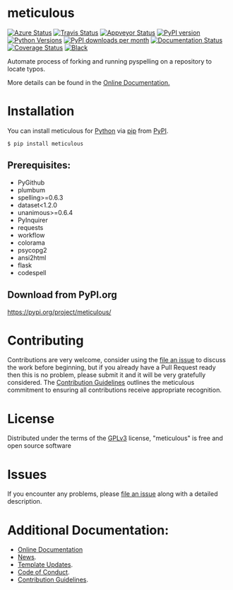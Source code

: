# meticulous

[![Azure Status](https://dev.azure.com/timgates/timgates/_apis/build/status/timgates42.meticulous?branchName=master)](https://dev.azure.com/timgates/timgates/_build/latest?definitionId=6&branchName=master)
[![Travis Status](https://travis-ci.org/timgates42/meticulous.svg?branch=master)](https://travis-ci.org/timgates42/meticulous)
[![Appveyor Status](https://ci.appveyor.com/api/projects/status/arf9j0ri5v0kg368?svg=true)](https://ci.appveyor.com/project/timgates42/meticulous)
[![PyPI version](https://img.shields.io/pypi/v/meticulous.svg)](https://pypi.org/project/meticulous)
[![Python Versions](https://img.shields.io/pypi/pyversions/meticulous.svg)](https://pypi.org/project/meticulous)
[![PyPI downloads per month](https://img.shields.io/pypi/dm/meticulous.svg)](https://pypi.org/project/meticulous)
[![Documentation Status](https://readthedocs.org/projects/meticulous/badge/?version=latest)](https://meticulous.readthedocs.io/en/latest/?badge=latest)
[![Coverage Status](https://coveralls.io/repos/github/timgates42/meticulous/badge.svg)](https://coveralls.io/github/timgates42/meticulous/)
[![Black](https://camo.githubusercontent.com/28a51fe3a2c05048d8ca8ecd039d6b1619037326/68747470733a2f2f696d672e736869656c64732e696f2f62616467652f636f64652532307374796c652d626c61636b2d3030303030302e737667)](https://github.com/psf/black)

Automate process of forking and running pyspelling on a repository to locate typos.

More details can be found in the
[Online Documentation.](https://meticulous.readthedocs.io/en/latest/)

# Installation

You can install meticulous for
[Python](https://www.python.org/) via
[pip](https://pypi.org/project/pip/)
from [PyPI](https://pypi.org/).

```
$ pip install meticulous
```




## Prerequisites:
- PyGithub
- plumbum
- spelling>=0.6.3
- dataset<1.2.0
- unanimous>=0.6.4
- PyInquirer
- requests
- workflow
- colorama
- psycopg2
- ansi2html
- flask
- codespell


## Download from PyPI.org

https://pypi.org/project/meticulous/



# Contributing

Contributions are very welcome, consider using the
[file an issue](https://github.com/timgates42/meticulous/issues)
to discuss the work before beginning, but if you already have a Pull Request
ready then this is no problem, please submit it and it will be very gratefully
considered. The [Contribution Guidelines](CONTRIBUTING.md)
outlines the meticulous commitment to ensuring all
contributions receive appropriate recognition.

# License


Distributed under the terms of the [GPLv3](https://opensource.org/licenses/GPL-3.0)
license, "meticulous" is free and open source software


# Issues

If you encounter any problems, please
[file an issue](https://github.com/timgates42/meticulous/issues)
along with a detailed description.

# Additional Documentation:

* [Online Documentation](https://meticulous.readthedocs.io/en/latest/)
* [News](NEWS.rst).
* [Template Updates](COOKIECUTTER_UPDATES.md).
* [Code of Conduct](CODE_OF_CONDUCT.md).
* [Contribution Guidelines](CONTRIBUTING.md).
